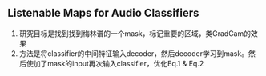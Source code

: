 ## Listenable Maps for Audio Classifiers
1. 研究目标是找到找到梅林谱的一个mask，标记重要的区域，类GradCam的效果
2. 方法是将classifier的中间特征输入decoder，然后decoder学习到mask。然后使加了mask的input再次输入classifier，优化Eq.1 & Eq.2